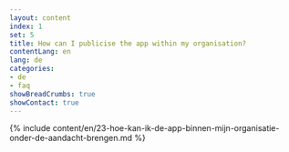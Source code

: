 ```yaml
---
layout: content
index: 1
set: 5
title: How can I publicise the app within my organisation?
contentLang: en
lang: de
categories:
- de
- faq
showBreadCrumbs: true
showContact: true
---
```

{% include content/en/23-hoe-kan-ik-de-app-binnen-mijn-organisatie-onder-de-aandacht-brengen.md %}
